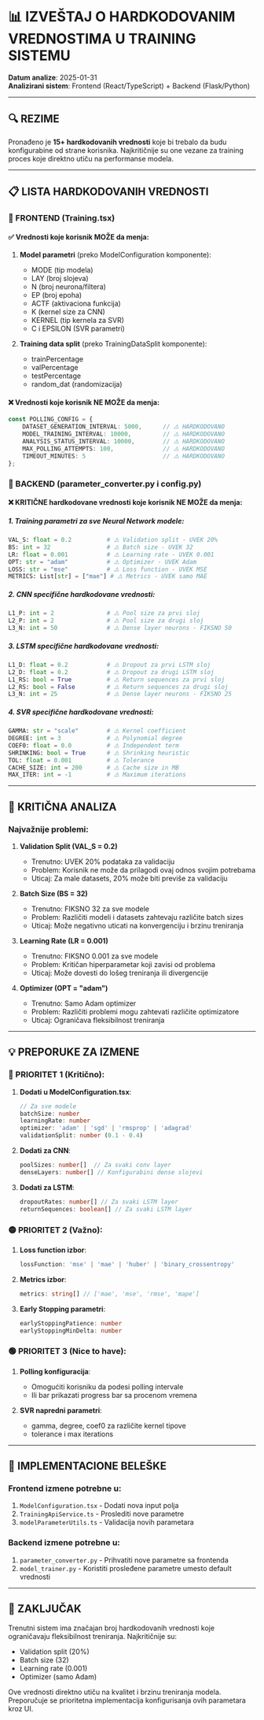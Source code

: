# 📊 IZVEŠTAJ O HARDKODOVANIM VREDNOSTIMA U TRAINING SISTEMU

**Datum analize**: 2025-01-31  
**Analizirani sistem**: Frontend (React/TypeScript) + Backend (Flask/Python)

---

## 🔍 REZIME

Pronađeno je **15+ hardkodovanih vrednosti** koje bi trebalo da budu konfigurabine od strane korisnika. Najkritičnije su one vezane za training proces koje direktno utiču na performanse modela.

---

## 📋 LISTA HARDKODOVANIH VREDNOSTI

### 🎨 FRONTEND (Training.tsx)

#### ✅ Vrednosti koje korisnik MOŽE da menja:
1. **Model parametri** (preko ModelConfiguration komponente):
   - MODE (tip modela)
   - LAY (broj slojeva)
   - N (broj neurona/filtera)
   - EP (broj epoha)
   - ACTF (aktivaciona funkcija)
   - K (kernel size za CNN)
   - KERNEL (tip kernela za SVR)
   - C i EPSILON (SVR parametri)

2. **Training data split** (preko TrainingDataSplit komponente):
   - trainPercentage
   - valPercentage  
   - testPercentage
   - random_dat (randomizacija)

#### ❌ Vrednosti koje korisnik NE MOŽE da menja:
```typescript
const POLLING_CONFIG = {
    DATASET_GENERATION_INTERVAL: 5000,      // ⚠️ HARDKODOVANO
    MODEL_TRAINING_INTERVAL: 10000,         // ⚠️ HARDKODOVANO
    ANALYSIS_STATUS_INTERVAL: 10000,        // ⚠️ HARDKODOVANO
    MAX_POLLING_ATTEMPTS: 100,              // ⚠️ HARDKODOVANO
    TIMEOUT_MINUTES: 5                      // ⚠️ HARDKODOVANO
};
```

### 🔧 BACKEND (parameter_converter.py i config.py)

#### ❌ KRITIČNE hardkodovane vrednosti koje korisnik NE MOŽE da menja:

##### 1. **Training parametri za sve Neural Network modele**:
```python
VAL_S: float = 0.2          # ⚠️ Validation split - UVEK 20%
BS: int = 32                # ⚠️ Batch size - UVEK 32
LR: float = 0.001           # ⚠️ Learning rate - UVEK 0.001
OPT: str = "adam"           # ⚠️ Optimizer - UVEK Adam
LOSS: str = "mse"           # ⚠️ Loss function - UVEK MSE
METRICS: List[str] = ["mae"] # ⚠️ Metrics - UVEK samo MAE
```

##### 2. **CNN specifične hardkodovane vrednosti**:
```python
L1_P: int = 2               # ⚠️ Pool size za prvi sloj
L2_P: int = 2               # ⚠️ Pool size za drugi sloj
L3_N: int = 50              # ⚠️ Dense layer neurons - FIKSNO 50
```

##### 3. **LSTM specifične hardkodovane vrednosti**:
```python
L1_D: float = 0.2           # ⚠️ Dropout za prvi LSTM sloj
L2_D: float = 0.2           # ⚠️ Dropout za drugi LSTM sloj
L1_RS: bool = True          # ⚠️ Return sequences za prvi sloj
L2_RS: bool = False         # ⚠️ Return sequences za drugi sloj
L3_N: int = 25              # ⚠️ Dense layer neurons - FIKSNO 25
```

##### 4. **SVR specifične hardkodovane vrednosti**:
```python
GAMMA: str = "scale"        # ⚠️ Kernel coefficient
DEGREE: int = 3             # ⚠️ Polynomial degree
COEF0: float = 0.0          # ⚠️ Independent term
SHRINKING: bool = True      # ⚠️ Shrinking heuristic
TOL: float = 0.001          # ⚠️ Tolerance
CACHE_SIZE: int = 200       # ⚠️ Cache size in MB
MAX_ITER: int = -1          # ⚠️ Maximum iterations
```

---

## 🚨 KRITIČNA ANALIZA

### Najvažnije problemi:

1. **Validation Split (VAL_S = 0.2)**
   - Trenutno: UVEK 20% podataka za validaciju
   - Problem: Korisnik ne može da prilagodi ovaj odnos svojim potrebama
   - Uticaj: Za male datasets, 20% može biti previše za validaciju

2. **Batch Size (BS = 32)**
   - Trenutno: FIKSNO 32 za sve modele
   - Problem: Različiti modeli i datasets zahtevaju različite batch sizes
   - Uticaj: Može negativno uticati na konvergenciju i brzinu treniranja

3. **Learning Rate (LR = 0.001)**
   - Trenutno: FIKSNO 0.001 za sve modele
   - Problem: Kritičan hiperparametar koji zavisi od problema
   - Uticaj: Može dovesti do lošeg treniranja ili divergencije

4. **Optimizer (OPT = "adam")**
   - Trenutno: Samo Adam optimizer
   - Problem: Različiti problemi mogu zahtevati različite optimizatore
   - Uticaj: Ograničava fleksibilnost treniranja

---

## 💡 PREPORUKE ZA IZMENE

### 🔴 PRIORITET 1 (Kritično):

1. **Dodati u ModelConfiguration.tsx**:
   ```typescript
   // Za sve modele
   batchSize: number
   learningRate: number  
   optimizer: 'adam' | 'sgd' | 'rmsprop' | 'adagrad'
   validationSplit: number (0.1 - 0.4)
   ```

2. **Dodati za CNN**:
   ```typescript
   poolSizes: number[]  // Za svaki conv layer
   denseLayers: number[] // Konfigurabini dense slojevi
   ```

3. **Dodati za LSTM**:
   ```typescript
   dropoutRates: number[] // Za svaki LSTM layer
   returnSequences: boolean[] // Za svaki LSTM layer
   ```

### 🟡 PRIORITET 2 (Važno):

1. **Loss function izbor**:
   ```typescript
   lossFunction: 'mse' | 'mae' | 'huber' | 'binary_crossentropy'
   ```

2. **Metrics izbor**:
   ```typescript
   metrics: string[] // ['mae', 'mse', 'rmse', 'mape']
   ```

3. **Early Stopping parametri**:
   ```typescript
   earlyStoppingPatience: number
   earlyStoppingMinDelta: number
   ```

### 🟢 PRIORITET 3 (Nice to have):

1. **Polling konfiguracija**:
   - Omogućiti korisniku da podesi polling intervale
   - Ili bar prikazati progress bar sa procenom vremena

2. **SVR napredni parametri**:
   - gamma, degree, coef0 za različite kernel tipove
   - tolerance i max iterations

---

## 📝 IMPLEMENTACIONE BELEŠKE

### Frontend izmene potrebne u:
1. `ModelConfiguration.tsx` - Dodati nova input polja
2. `TrainingApiService.ts` - Proslediti nove parametre
3. `modelParameterUtils.ts` - Validacija novih parametara

### Backend izmene potrebne u:
1. `parameter_converter.py` - Prihvatiti nove parametre sa frontenda
2. `model_trainer.py` - Koristiti prosleđene parametre umesto default vrednosti

---

## 🎯 ZAKLJUČAK

Trenutni sistem ima značajan broj hardkodovanih vrednosti koje ograničavaju fleksibilnost treniranja. Najkritičnije su:
- Validation split (20%)
- Batch size (32)
- Learning rate (0.001)
- Optimizer (samo Adam)

Ove vrednosti direktno utiču na kvalitet i brzinu treniranja modela. Preporučuje se prioritetna implementacija konfigurisanja ovih parametara kroz UI.